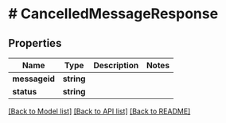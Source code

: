 # # CancelledMessageResponse

## Properties

Name | Type | Description | Notes
------------ | ------------- | ------------- | -------------
**messageid** | **string** |  |
**status** | **string** |  |

[[Back to Model list]](../../README.md#models) [[Back to API list]](../../README.md#endpoints) [[Back to README]](../../README.md)
